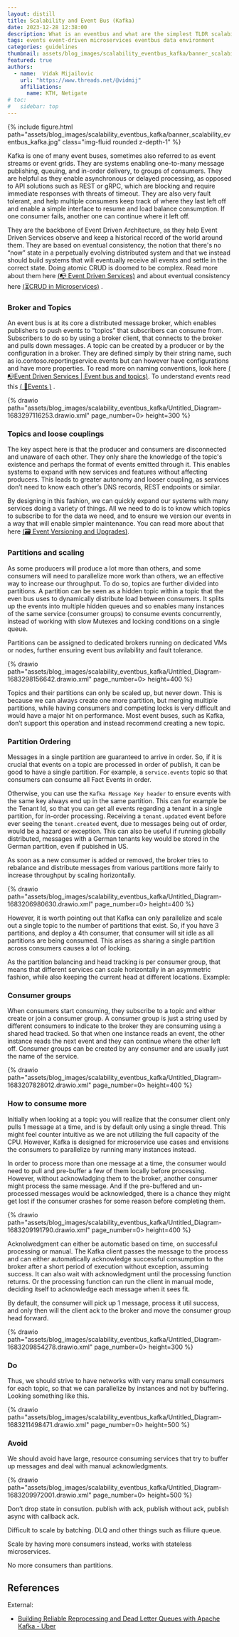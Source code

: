 ```yaml
---
layout: distill
title: Scalability and Event Bus (Kafka)
date: 2023-12-28 12:38:00
description: What is an eventbus and what are the simplest TLDR scalability advice for maintaining throughput while never skipping a beat
tags: events event-driven microservices eventbus data environment
categories: guidelines
thumbnail: assets/blog_images/scalability_eventbus_kafka/banner_scalability_eventbus_kafka.jpg
featured: true
authors:
  - name:  Vidak Mijailovic
    url: "https://www.threads.net/@vidmij" 
    affiliations:
      name: KTH, Netigate
# toc:
#   sidebar: top
---
```


{% include figure.html path="assets/blog_images/scalability_eventbus_kafka/banner_scalability_eventbus_kafka.jpg" class="img-fluid rounded z-depth-1" %}

Kafka is one of many event buses, sometimes also referred to as event streams or event grids. They are systems enabling one-to-many message publishing, queuing, and in-order delivery, to groups of consumers. They are helpful as they enable asynchronous or delayed processing, as opposed to API solutions such as REST or gRPC, which are blocking and require immediate responses with threats of timeout. They are also very fault tolerant, and help multiple consumers keep track of where they last left off and enable a simple interface to resume and load balance consumption. If one consumer fails, another one can continue where it left off.

They are the backbone of Event Driven Architecture, as they help Event Driven Services observe and keep a historical record of the world around them. They are based on eventual consistency, the notion that there's no “now” state in a perpetually evolving distributed system and that we instead should build systems that will eventually receive all events and settle in the correct state. Doing atomic CRUD is doomed to be complex.  Read more about them here [(:mailbox_with_no_mail: Event Driven Services)](/blog/2023/event_driven_services/) and about eventual consistency here [(:hourglass_flowing_sand:CRUD in Microservices)](/blog/2023/CRUD_in_microservices/) .

### Broker and Topics
An event bus is at its core a distributed message broker, which enables publishers to push events to “topics” that subscribers can consume from. Subscribers to do so by using a broker client, that connects to the broker and pulls down messages. A topic can be created by a producer or by the configuration in a broker. They are defined simply by their string name, such as io.contoso.reportingservice.events but can however have configurations and have more properties. To read more on naming conventions, look here [( :mailbox_with_no_mail:Event Driven Services | Event bus and topics)](/blog/2023/event_driven_services/#event-bus-and-topics). To understand events read this [( :e-mail:Events )](/blog/2023/events/) .


{% drawio path="assets/blog_images/scalability_eventbus_kafka/Untitled_Diagram-1683297116253.drawio.xml" page_number=0> height=300 %}

### Topics and loose couplings
The key aspect here is that the producer and consumers are disconnected and unaware of each other. They only share the knowledge of the topic's existence and perhaps the format of events emitted through it. This enables systems to expand with new services and features without affecting producers. This leads to greater autonomy and looser coupling, as services don’t need to know each other’s DNS records, REST endpoints or similar.

By designing in this fashion, we can quickly expand our systems with many services doing a variety of things. All we need to do is to know which topics to subscribe to for the data we need, and to ensure we version our events in a way that will enable simpler maintenance. You can read more about that here [(🗃️ Event Versioning and Upgrades)](/blog/2023/event_versioning/). 

### Partitions and scaling
As some producers will produce a lot more than others, and some consumers will need to parallelize more work than others, we an effective way to increase our throughput. To do so, topics are further divided into partitions. A partition can be seen as a hidden topic within a topic that the even bus uses to dynamically distribute load between consumers. It splits up the events into multiple hidden queues and so enables many instances of the same service (consumer groups) to consume events concurrently, instead of working with slow Mutexes and locking conditions on a single queue.

Partitions can be assigned to dedicated brokers running on dedicated VMs or nodes, further ensuring event bus avilability and fault tolerance. 

{% drawio path="assets/blog_images/scalability_eventbus_kafka/Untitled_Diagram-1683298156642.drawio.xml" page_number=0> height=400 %}

Topics and their partitions can only be scaled up, but never down. This is because we can always create one more partition, but merging multiple partitions, while having consumers and competing locks is very difficult and would have a major hit on performance. Most event buses, such as Kafka, don’t support this operation and instead recommend creating a new topic.

### Partition Ordering
Messages in a single partition are guaranteed to arrive in order. So, if it is crucial that events on a topic are processed in order of publish, it can be good to have a single partition. For example, a `service.events` topic so that consumers can consume all Fact Events in order. 

Otherwise, you can use the `Kafka Message Key header` to ensure events with the same key always end up in the same partition. This can for example be the Tenant Id, so that you can get all events regarding a tenant in a single partition, for in-order processing. Receiving a `tenant.updated` event before ever seeing the `tenant.created` event, due to messages being out of order, would be a hazard or exception.  This can also be useful if running globally distributed, messages with a German tenants key would be stored in the German partition, even if pubished in US.

As soon as a new consumer is added or removed, the broker tries to rebalance and distribute messages from various partitions more fairly to increase throughput by scaling horizontally.


{% drawio path="assets/blog_images/scalability_eventbus_kafka/Untitled_Diagram-1683206980630.drawio.xml" page_number=0> height=400 %}

However, it is worth pointing out that Kafka can only parallelize and scale out a single topic to the number of partitions that exist. So, if you have 3 partitions, and deploy a 4th consumer, that consumer will sit idle as all partitions are being consumed. This arises as sharing a single partition across consumers causes a lot of locking.

As the partition balancing and head tracking is per consumer group, that means that different services can scale horizontally in an asymmetric fashion, while also keeping the current head at different locations. Example:


### Consumer groups
When consumers start consuming, they subscribe to a topic and either create or join a consumer group. A consumer group is just a string used by different consumers to indicate to the broker they are consuming using a shared head tracked. So that when one instance reads an event, the other instance reads the next event and they can continue where the other left off. Consumer groups can be created by any consumer and are usually just the name of the service.


{% drawio path="assets/blog_images/scalability_eventbus_kafka/Untitled_Diagram-1683207828012.drawio.xml" page_number=0> height=400 %}

### How to consume more
Initially when looking at a topic you will realize that the consumer client only pulls 1 message at a time, and is by default only using a single thread. This might feel counter intuitive as we are not utilizing the full capacity of the CPU.  However, Kafka is designed for microservice use cases and envisions the consumers to parallelize by running many instances instead.

In order to process more than one message at a time, the consumer would need to pull and pre-buffer a few of them locally before processing. However, without acknowladging them to the broker, another consumer might process the same message. And if the pre-buffered and un-processed messages would be acknowledged, there is a chance they might get lost if the consumer crashes for some reason before completing them.


{% drawio path="assets/blog_images/scalability_eventbus_kafka/Untitled_Diagram-1683209191790.drawio.xml" page_number=0> height=400 %}

Acknolwedgment can either be automatic based on time, on successful processing or manual. The Kafka client passes the message to the process and can either automatically acknowledge successful consumption to the broker after a short period of execution without exception, assuming success. It can also wait with acknowledgment until the processing function returns. Or the processing function can run the client in manual mode, deciding itself to acknowledge each message when it sees fit.

By default, the consumer will pick up 1 message, process it util success, and only then will the client ack to the broker and move the consumer group head forward.


{% drawio path="assets/blog_images/scalability_eventbus_kafka/Untitled_Diagram-1683209854278.drawio.xml" page_number=0> height=300 %}


### Do
Thus, we should strive to have networks with very manu small consumers for each topic, so that we can parallelize by instances and not by buffering. Looking something like this.


{% drawio path="assets/blog_images/scalability_eventbus_kafka/Untitled_Diagram-1683211498471.drawio.xml" page_number=0> height=500 %}


### Avoid
We should avoid have large, resource consuming services that try to buffer up messages and deal with manual acknowledgments.


{% drawio path="assets/blog_images/scalability_eventbus_kafka/Untitled_Diagram-1683209972001.drawio.xml" page_number=0> height=500 %}
 
Don’t drop state in consution. publish with ack, publish without ack, publish async with callback ack.

Difficult to scale by batching. DLQ and other things such as filiure queue.

Scale by having more consumers instead, works with stateless microservices.

No more consumers than partitions.
 


## References

External:
* [Building Reliable Reprocessing and Dead Letter Queues with Apache Kafka - Uber](https://www.uber.com/en-PL/blog/reliable-reprocessing/)